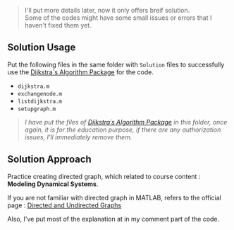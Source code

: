 > I'll put more details later, now it only offers breif solution.   
> Some of the codes might have some small issues or errors that I haven't fixed them yet.

## Solution Usage
Put the following files in the same folder with `Solution` files to successfully use 
the [Dijkstra´s Algorithm Package](https://www.mathworks.com/matlabcentral/fileexchange/14661-dijkstra-very-simple) for the code.
- `dijkstra.m` 
- `exchangenode.m`
- `listdijkstra.m`
- `setupgraph.m`

> *I have put the files of [Dijkstra´s Algorithm Package](https://www.mathworks.com/matlabcentral/fileexchange/14661-dijkstra-very-simple) 
> in this folder, once again, it is for the education purpose, if there are any authorization issues, I'll immediately remove them.*

## Solution Approach
Practice creating directed graph, which related to course content : **Modeling Dynamical Systems**.

If you are not familiar with directed graph in MATLAB, 
refers to the official page : [Directed and Undirected Graphs](https://www.mathworks.com/help/matlab/math/directed-and-undirected-graphs.html)

Also, I've put most of the explanation at in my comment part of the code.
